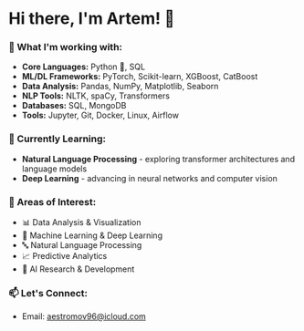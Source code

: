 # Hi there, I'm Artem! 👋

### 🔬 What I'm working with:
- **Core Languages:** Python 🐍, SQL
- **ML/DL Frameworks:** PyTorch, Scikit-learn, XGBoost, CatBoost
- **Data Analysis:** Pandas, NumPy, Matplotlib, Seaborn
- **NLP Tools:** NLTK, spaCy, Transformers
- **Databases:** SQL, MongoDB
- **Tools:** Jupyter, Git, Docker, Linux, Airflow

### 🌱 Currently Learning:
- **Natural Language Processing** - exploring transformer architectures and language models
- **Deep Learning** - advancing in neural networks and computer vision

### 🚀 Areas of Interest:
- 📊 Data Analysis & Visualization
- 🧠 Machine Learning & Deep Learning
- 🔤 Natural Language Processing
- 📈 Predictive Analytics
- 🤖 AI Research & Development

### 📫 Let's Connect:
- Email: aestromov96@icloud.com
